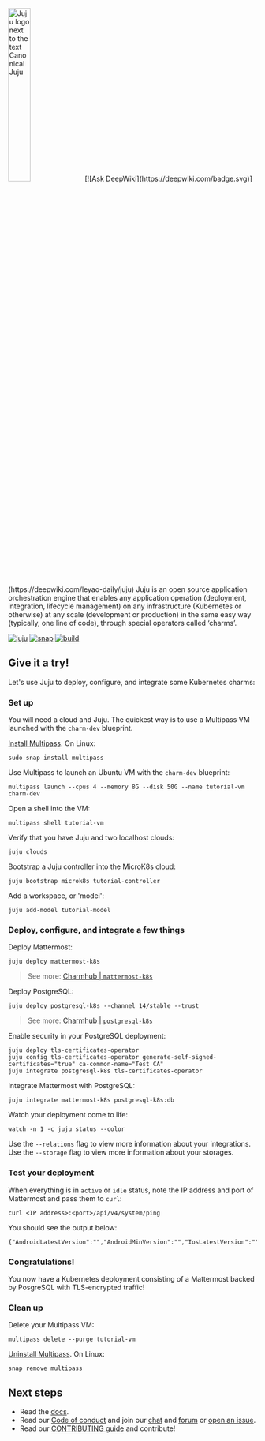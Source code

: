 <picture>
  <source media="(prefers-color-scheme: dark)" srcset="docs/.sphinx/_static/logos/juju-logo-dark.png?raw=true">
  <source media="(prefers-color-scheme: light)" srcset="docs/.sphinx/_static/logos/juju-logo.png?raw=true">
  <img alt="Juju logo next to the text Canonical Juju" src="docs/.sphinx/_static/logos/juju-logo.png?raw=true" width="30%">
</picture>
[![Ask DeepWiki](https://deepwiki.com/badge.svg)](https://deepwiki.com/leyao-daily/juju)
Juju is an open source application orchestration engine that enables any application operation (deployment, integration, lifecycle management) on any infrastructure (Kubernetes or otherwise) at any scale (development or production) in the same easy way (typically, one line of code), through special operators called ‘charms’.

[![juju](https://snapcraft.io/juju/badge.svg)](https://snapcraft.io/juju)
[![snap](https://github.com/juju/juju/actions/workflows/snap.yml/badge.svg)](https://github.com/juju/juju/actions/workflows/snap.yml)
[![build](https://github.com/juju/juju/actions/workflows/build.yml/badge.svg)](https://github.com/juju/juju/actions/workflows/build.yml)


## Give it a try!

Let's use Juju to deploy, configure, and integrate some Kubernetes charms:


### Set up

You will need a cloud and Juju. The quickest way is to use a Multipass VM launched with the `charm-dev` blueprint.

[Install Multipass](https://canonical.com/multipass/docs/install-multipass). On Linux:

```
sudo snap install multipass
```

Use Multipass to launch an Ubuntu VM with the `charm-dev` blueprint:

```
multipass launch --cpus 4 --memory 8G --disk 50G --name tutorial-vm charm-dev
```

Open a shell into the VM:

```
multipass shell tutorial-vm
```

Verify that you have Juju and two localhost clouds:

```
juju clouds
```

Bootstrap a Juju controller into the MicroK8s cloud:

```
juju bootstrap microk8s tutorial-controller
```

Add a workspace, or 'model':

```
juju add-model tutorial-model
```

### Deploy, configure, and integrate a few things

Deploy Mattermost:

```
juju deploy mattermost-k8s
```
> See more: [Charmhub | `mattermost-k8s`](https://charmhub.io/mattermost-k8s)

Deploy PostgreSQL:

```
juju deploy postgresql-k8s --channel 14/stable --trust
```

> See more: [Charmhub | `postgresql-k8s`](https://charmhub.io/postgresql-k8s)

Enable security in your PostgreSQL deployment:

```
juju deploy tls-certificates-operator
juju config tls-certificates-operator generate-self-signed-certificates="true" ca-common-name="Test CA"
juju integrate postgresql-k8s tls-certificates-operator
```

Integrate Mattermost with PostgreSQL:

```
juju integrate mattermost-k8s postgresql-k8s:db
```

Watch your deployment come to life:

```
watch -n 1 -c juju status --color
```

Use the `--relations` flag to view more information about your integrations.
Use the `--storage` flag to view more information about your storages.

### Test your deployment

When everything is in `active` or `idle` status, note the IP address and port of Mattermost and pass them to `curl`:

```
curl <IP address>:<port>/api/v4/system/ping
```

You should see the output below:

```
{"AndroidLatestVersion":"","AndroidMinVersion":"","IosLatestVersion":"","IosMinVersion":"","status":"OK"}
```
### Congratulations!

You now have a Kubernetes deployment consisting of a Mattermost backed by PosgreSQL with TLS-encrypted traffic!

### Clean up

Delete your Multipass VM:

```
multipass delete --purge tutorial-vm
```

[Uninstall Multipass](https://canonical.com/multipass/docs/install-multipass). On Linux:

```
snap remove multipass
```

## Next steps

- Read the [docs](https://canonical-juju.readthedocs-hosted.com).
- Read our [Code of conduct](https://ubuntu.com/community/code-of-conduct) and join our [chat](https://matrix.to/#/#charmhub-juju:ubuntu.com) and [forum](https://discourse.charmhub.io/) or [open an issue](https://github.com/juju/juju/issues).
- Read our [CONTRIBUTING guide](./CONTRIBUTING.md) and contribute!
